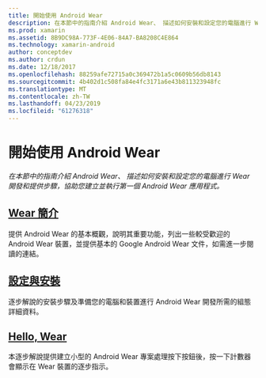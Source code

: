 ```yaml
---
title: 開始使用 Android Wear
description: 在本節中的指南介紹 Android Wear、 描述如何安裝和設定您的電腦進行 Wear 開發和提供步驟，協助您建立並執行第一個 Android Wear 應用程式。
ms.prod: xamarin
ms.assetid: 8B9DC98A-773F-4E06-84A7-BA8208C4E864
ms.technology: xamarin-android
author: conceptdev
ms.author: crdun
ms.date: 12/18/2017
ms.openlocfilehash: 88259afe72715a0c369472b1a5c0609b56db8143
ms.sourcegitcommit: 4b402d1c508fa84e4fc3171a6e43b811323948fc
ms.translationtype: MT
ms.contentlocale: zh-TW
ms.lasthandoff: 04/23/2019
ms.locfileid: "61276318"
---
```

# <a name="get-started-with-android-wear"></a>開始使用 Android Wear

_在本節中的指南介紹 Android Wear、 描述如何安裝和設定您的電腦進行 Wear 開發和提供步驟，協助您建立並執行第一個 Android Wear 應用程式。_

## <a name="introduction-to-wearandroidwearget-startedintro-to-wearmd"></a>[Wear 簡介](~/android/wear/get-started/intro-to-wear.md)

提供 Android Wear 的基本概觀，說明其重要功能，列出一些較受歡迎的 Android Wear 裝置，並提供基本的 Google Android Wear 文件，如需進一步閱讀的連結。

## <a name="setup--installationandroidwearget-startedinstallationmd"></a>[設定與安裝](~/android/wear/get-started/installation.md)

逐步解說的安裝步驟及準備您的電腦和裝置進行 Android Wear 開發所需的組態詳細資料。

## <a name="hello-wearandroidwearget-startedhello-wearmd"></a>[Hello, Wear](~/android/wear/get-started/hello-wear.md)

本逐步解說提供建立小型的 Android Wear 專案處理按下按鈕後，按一下計數器會顯示在 Wear 裝置的逐步指示。
